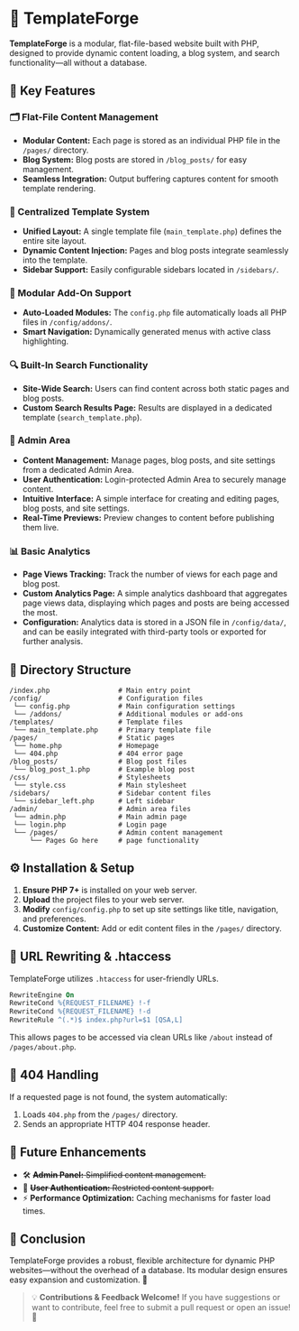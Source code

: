 # 🚀 TemplateForge

**TemplateForge** is a modular, flat-file-based website built with PHP, designed to provide dynamic content loading, a blog system, and search functionality—all without a database.

## 📌 Key Features

### 🗂 Flat-File Content Management
- **Modular Content:** Each page is stored as an individual PHP file in the `/pages/` directory.
- **Blog System:** Blog posts are stored in `/blog_posts/` for easy management.
- **Seamless Integration:** Output buffering captures content for smooth template rendering.

### 🎨 Centralized Template System
- **Unified Layout:** A single template file (`main_template.php`) defines the entire site layout.
- **Dynamic Content Injection:** Pages and blog posts integrate seamlessly into the template.
- **Sidebar Support:** Easily configurable sidebars located in `/sidebars/`.

### 🧩 Modular Add-On Support
- **Auto-Loaded Modules:** The `config.php` file automatically loads all PHP files in `/config/addons/`.
- **Smart Navigation:** Dynamically generated menus with active class highlighting.

### 🔍 Built-In Search Functionality
- **Site-Wide Search:** Users can find content across both static pages and blog posts.
- **Custom Search Results Page:** Results are displayed in a dedicated template (`search_template.php`).

### 🔑 Admin Area
- **Content Management:** Manage pages, blog posts, and site settings from a dedicated Admin Area.
- **User Authentication:** Login-protected Admin Area to securely manage content.
- **Intuitive Interface:** A simple interface for creating and editing pages, blog posts, and site settings.
- **Real-Time Previews:** Preview changes to content before publishing them live.

### 📊 Basic Analytics
- **Page Views Tracking:** Track the number of views for each page and blog post.
- **Custom Analytics Page:** A simple analytics dashboard that aggregates page views data, displaying which pages and posts are being accessed the most.
- **Configuration:** Analytics data is stored in a JSON file in `/config/data/`, and can be easily integrated with third-party tools or exported for further analysis.


## 📂 Directory Structure
```plaintext
/index.php                 # Main entry point
/config/                   # Configuration files
 └── config.php            # Main configuration settings
 └── /addons/              # Additional modules or add-ons
/templates/                # Template files
 └── main_template.php     # Primary template file
/pages/                    # Static pages
 └── home.php              # Homepage
 └── 404.php               # 404 error page
/blog_posts/               # Blog post files
 └── blog_post_1.php       # Example blog post
/css/                      # Stylesheets
 └── style.css             # Main stylesheet
/sidebars/                 # Sidebar content files
 └── sidebar_left.php      # Left sidebar
/admin/                    # Admin area files
 └── admin.php             # Main admin page
 └── login.php             # Login page
 └── /pages/               # Admin content management
     └── Pages Go here     # page functionality
```

## ⚙️ Installation & Setup
1. **Ensure PHP 7+** is installed on your web server.
2. **Upload** the project files to your web server.
3. **Modify** `config/config.php` to set up site settings like title, navigation, and preferences.
4. **Customize Content:** Add or edit content files in the `/pages/` directory.

## 🔄 URL Rewriting & .htaccess
TemplateForge utilizes `.htaccess` for user-friendly URLs.

```apache
RewriteEngine On
RewriteCond %{REQUEST_FILENAME} !-f
RewriteCond %{REQUEST_FILENAME} !-d
RewriteRule ^(.*)$ index.php?url=$1 [QSA,L]
```

This allows pages to be accessed via clean URLs like `/about` instead of `/pages/about.php`.

## 🚨 404 Handling
If a requested page is not found, the system automatically:
1. Loads `404.php` from the `/pages/` directory.
2. Sends an appropriate HTTP 404 response header.

## 🚀 Future Enhancements
- 🛠 ~~**Admin Panel:** Simplified content management.~~
- 🔐 ~~**User Authentication:** Restricted content support.~~
- ⚡ **Performance Optimization:** Caching mechanisms for faster load times.

## 🏁 Conclusion
TemplateForge provides a robust, flexible architecture for dynamic PHP websites—without the overhead of a database. Its modular design ensures easy expansion and customization. 🚀

> 💡 **Contributions & Feedback Welcome!** If you have suggestions or want to contribute, feel free to submit a pull request or open an issue! 🎉

